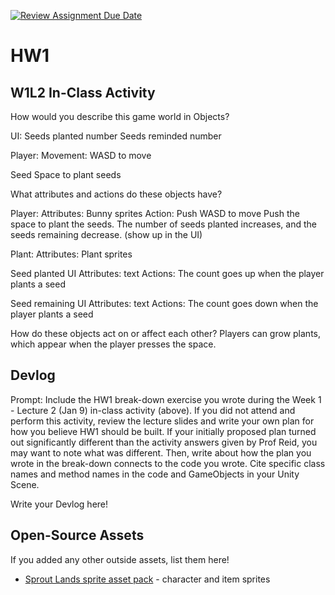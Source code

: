 [![Review Assignment Due Date](https://classroom.github.com/assets/deadline-readme-button-22041afd0340ce965d47ae6ef1cefeee28c7c493a6346c4f15d667ab976d596c.svg)](https://classroom.github.com/a/MjLLqDcN)
# HW1
## W1L2 In-Class Activity

How would you describe this game world in Objects?

UI:
Seeds planted number
Seeds reminded number

Player:
Movement: WASD to move

Seed
Space to plant seeds

What attributes and actions do these objects have?

Player:
Attributes:
Bunny sprites
Action:
Push WASD to move
Push the space to plant the seeds. The number of seeds planted increases, and the seeds
remaining decrease. (show up in the UI)

Plant:
Attributes:
Plant sprites

Seed planted UI
Attributes: text
Actions: The count goes up when the player plants a seed

Seed remaining UI
Attributes: text 
Actions: The count goes down when the player plants a seed

How do these objects act on or affect each other?
Players can grow plants, which appear when the player presses the space.

## Devlog
Prompt: Include the HW1 break-down exercise you wrote during the Week 1 - Lecture 2 (Jan 9) in-class activity (above). If you did not attend and perform this activity, review the lecture slides and write your own plan for how you believe HW1 should be built. If your initially proposed plan turned out significantly different than the activity answers given by Prof Reid, you may want to note what was different. Then, write about how the plan you wrote in the break-down connects to the code you wrote. Cite specific class names and method names in the code and GameObjects in your Unity Scene.


Write your Devlog here!


## Open-Source Assets
If you added any other outside assets, list them here!
- [Sprout Lands sprite asset pack](https://cupnooble.itch.io/sprout-lands-asset-pack) - character and item sprites
